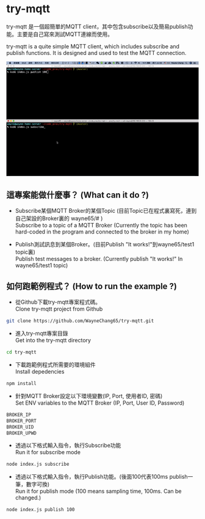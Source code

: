 # try-mqtt

try-mqtt 是一個超簡單的MQTT client，其中包含subscribe以及簡易publish功能。主要是自己寫來測試MQTT連線而使用。  

try-mqtt is a quite simple MQTT client, which includes subscribe and publish functions. It is designed and used to test the MQTT connection.

![image](https://raw.githubusercontent.com/WayneChang65/try-mqtt/master/images/mqtt_main.gif)  

## 這專案能做什麼事？ (What can it do ?)

* Subscribe某個MQTT Broker的某個Topic (目前Topic已在程式裏寫死，連到自己架設的Broker裏的 wayne65/# )  
Subscribe to a topic of a MQTT Broker (Currently the topic has been hard-coded in the program and connected to the broker in my home)

* Publish測試訊息到某個Broker。(目前Publish "It works!"到wayne65/test1 topic裏)  
Publish test messages to a broker. (Currently publish "It works!" In wayne65/test1 topic)

## 如何跑範例程式？ (How to run the example ?)

* 從Github下載try-mqtt專案程式碼。  
Clone try-mqtt project from Github

```bash
git clone https://github.com/WayneChang65/try-mqtt.git
```

* 進入try-mqtt專案目錄  
Get into the try-mqtt directory

```bash
cd try-mqtt
```

* 下載跑範例程式所需要的環境組件  
Install depedencies

```bash
npm install
```

* 針對MQTT Broker設定以下環境變數(IP, Port, 使用者ID, 密碼)  
Set ENV variables to the MQTT Broker (IP, Port, User ID, Password)

```
BROKER_IP
BROKER_PORT
BROKER_UID
BROKER_UPWD
```

* 透過以下格式輸入指令，執行Subscribe功能  
Run it for subscribe mode

```bash
node index.js subscribe
```

* 透過以下格式輸入指令，執行Publish功能。(後面100代表100ms publish一筆，數字可換)  
Run it for publish mode (100 means sampling time, 100ms. Can be changed.)

```bash
node index.js publish 100
```
